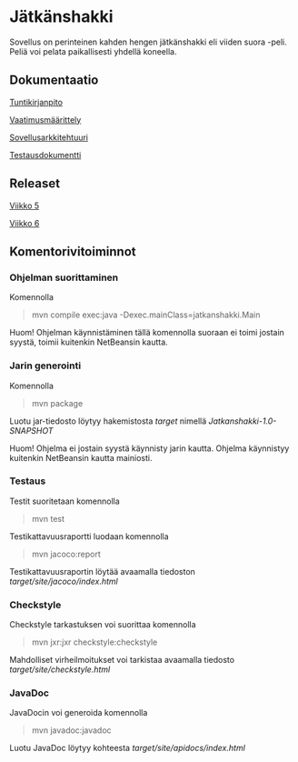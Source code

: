 # Jätkänshakki

Sovellus on perinteinen kahden hengen jätkänshakki eli viiden suora -peli. Peliä voi pelata paikallisesti yhdellä koneella.

## Dokumentaatio

[Tuntikirjanpito](https://github.com/miskapohjanrinne/ot-harjoitustyo/blob/master/dokumentaatio/tuntikirjanpito.md)

[Vaatimusmäärittely](https://github.com/miskapohjanrinne/ot-harjoitustyo/blob/master/dokumentaatio/vaatimusmaarittely.md)

[Sovellusarkkitehtuuri](https://github.com/miskapohjanrinne/ot-harjoitustyo/blob/master/dokumentaatio/arkkitehtuuri.md)

[Testausdokumentti](https://github.com/miskapohjanrinne/ot-harjoitustyo/blob/master/dokumentaatio/testaus.md)

## Releaset

[Viikko 5](https://github.com/miskapohjanrinne/ot-harjoitustyo/releases/tag/viikko5)

[Viikko 6](https://github.com/miskapohjanrinne/ot-harjoitustyo/releases/tag/viikko6)

##  Komentorivitoiminnot

### Ohjelman suorittaminen

Komennolla

> mvn compile exec:java -Dexec.mainClass=jatkanshakki.Main

Huom! Ohjelman käynnistäminen tällä komennolla suoraan ei toimi jostain syystä, toimii kuitenkin NetBeansin kautta.

### Jarin generointi

Komennolla

> mvn package

Luotu jar-tiedosto löytyy hakemistosta _target_ nimellä _Jatkanshakki-1.0-SNAPSHOT_

Huom! Ohjelma ei jostain syystä käynnisty jarin kautta. Ohjelma käynnistyy kuitenkin NetBeansin kautta mainiosti.

### Testaus

Testit suoritetaan komennolla

> mvn test

Testikattavuusraportti luodaan komennolla

> mvn jacoco:report

Testikattavuusraportin löytää avaamalla tiedoston _target/site/jacoco/index.html_

### Checkstyle

Checkstyle tarkastuksen voi suorittaa komennolla

> mvn jxr:jxr checkstyle:checkstyle

Mahdolliset virheilmoitukset voi tarkistaa avaamalla tiedosto _target/site/checkstyle.html_

### JavaDoc

JavaDocin voi generoida komennolla

> mvn javadoc:javadoc

Luotu JavaDoc löytyy kohteesta _target/site/apidocs/index.html_
